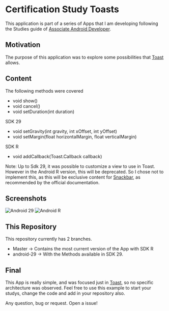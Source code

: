 # Certification Study Toasts

This application is part of a series of Apps that I am developing following the Studies guide of [Associate Android Developer](https://developers.google.com/certification/associate-android-developer).

## Motivation 

The purpose of this application was to explore some possibilities that [Toast](https://developer.android.com/reference/android/widget/Toast) allows.

## Content

The following methods were covered

* void show()
* void cancel()
* void setDuration(int duration)

SDK 29
* void setGravity(int gravity, int xOffset, int yOffset)
* void setMargin(float horizontalMargin, float verticalMargin)

SDK R
* void addCallback(Toast.Callback callback)

Note: Up to Sdk 29, it was possible to customize a view to use in Toast. However in the Android R version, this will be deprecated. So I chose not to implement this, as this will be exclusive content for [Snackbar](https://developer.android.com/reference/com/google/android/material/snackbar/Snackbar), as recommended by the official documentation.

## Screenshots

![Android 29](screenshots/android-29.gif)
![Android R](screenshots/android-R.gif)

## This Repository

This repository currently has 2 branches.

* Master -> Contains the most current version of the App with SDK R
* android-29 -> With the Methods available in SDK 29.

## Final

This App is really simple, and was focused just in [Toast](https://developer.android.com/reference/android/widget/Toast), so no specific architecture was observed. Feel free to use this example to start your studys, change the code and add in your repository also.

Any question, bug or request. Open a issue!
